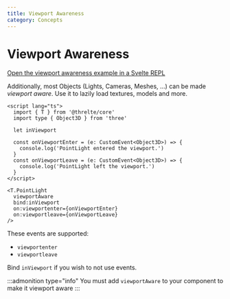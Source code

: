 ```yaml
---
title: Viewport Awareness
category: Concepts
---
```


# Viewport Awareness

[Open the viewport awareness example in a Svelte REPL](https://svelte.dev/repl/549eb76e8f994a34b9dd1c0b65540c79?version=3.46.2)

Additionally, most Objects (Lights, Cameras, Meshes, …) can be made _viewport aware_. Use it to lazily load textures, models and more.

```svelte
<script lang="ts">
  import { T } from '@threlte/core'
  import type { Object3D } from 'three'

  let inViewport

  const onViewportEnter = (e: CustomEvent<Object3D>) => {
    console.log('PointLight entered the viewport.')
  }
  const onViewportLeave = (e: CustomEvent<Object3D>) => {
    console.log('PointLight left the viewport.')
  }
</script>

<T.PointLight
  viewportAware
  bind:inViewport
  on:viewportenter={onViewportEnter}
  on:viewportleave={onViewportLeave}
/>
```

These events are supported:

- `viewportenter`
- `viewportleave`

Bind `inViewport` if you wish to not use events.

:::admonition type="info"
You must add `viewportAware` to your component to make it viewport aware
:::
